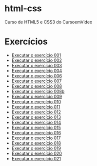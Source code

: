 # html-css
 Curso de HTML5 e CSS3 do CursoemVideo

<h1>Exercícios</h1>
<ul>
    <li><a href="https://leonardoclerton.github.io/html-css/exercicios/ex001/">Executar o exercício 001</a></li>
    <li><a href="https://leonardoclerton.github.io/html-css/exercicios/ex002/">Executar o exercício 002</a></li>
    <li><a href="https://leonardoclerton.github.io/html-css/exercicios/ex002/">Executar o exercício 003</a></li>
    <li><a href="https://leonardoclerton.github.io/html-css/exercicios/ex002/">Executar o exercício 004</a></li>
    <li><a href="https://leonardoclerton.github.io/html-css/exercicios/ex002/">Executar o exercício 006</a></li>
    <li><a href="https://leonardoclerton.github.io/html-css/exercicios/ex002/">Executar o exercício 007</a></li>
    <li><a href="https://leonardoclerton.github.io/html-css/exercicios/ex002/">Executar o exercício 008</a></li>
    <li><a href="https://leonardoclerton.github.io/html-css/exercicios/ex002/">Executar o exercício 008b</a></li>
    <li><a href="https://leonardoclerton.github.io/html-css/exercicios/ex002/">Executar o exercício 009</a></li>
    <li><a href="https://leonardoclerton.github.io/html-css/exercicios/ex002/">Executar o exercício 010</a></li>
    <li><a href="https://leonardoclerton.github.io/html-css/exercicios/ex002/">Executar o exercício 011</a></li>
    <li><a href="https://leonardoclerton.github.io/html-css/exercicios/ex002/">Executar o exercício 012</a></li>
    <li><a href="https://leonardoclerton.github.io/html-css/exercicios/ex002/">Executar o exercício 013</a></li>
    <li><a href="https://leonardoclerton.github.io/html-css/exercicios/ex002/">Executar o exercício 014</a></li>
    <li><a href="https://leonardoclerton.github.io/html-css/exercicios/ex002/">Executar o exercício 015</a></li>
    <li><a href="https://leonardoclerton.github.io/html-css/exercicios/ex002/">Executar o exercício 016</a></li>
    <li><a href="https://leonardoclerton.github.io/html-css/exercicios/ex002/">Executar o exercício 017</a></li>
    <li><a href="https://leonardoclerton.github.io/html-css/exercicios/ex002/">Executar o exercício 018</a></li>
    <li><a href="https://leonardoclerton.github.io/html-css/exercicios/ex002/">Executar o exercício 019</a></li>
    <li><a href="https://leonardoclerton.github.io/html-css/exercicios/ex002/">Executar o exercício 020</a></li>
    <li><a href="https://leonardoclerton.github.io/html-css/exercicios/ex002/">Executar o exercício 021</a></li>
</ul>